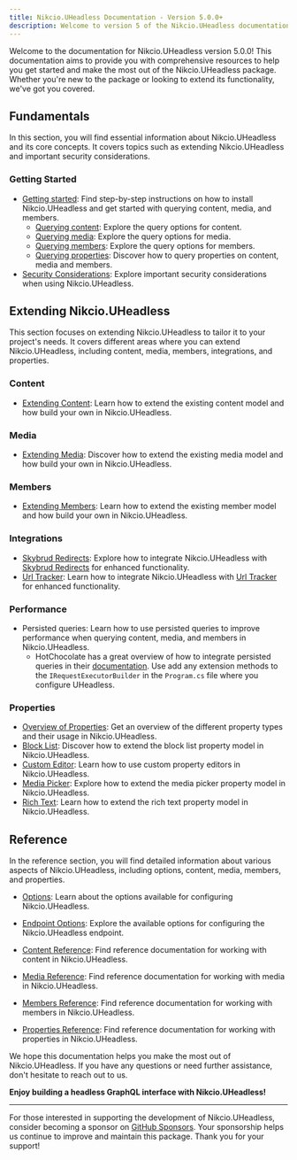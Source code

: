 ```yaml
---
title: Nikcio.UHeadless Documentation - Version 5.0.0+
description: Welcome to version 5 of the Nikcio.UHeadless documentation! This documentation aims to provide you with comprehensive resources to help you get started and make the most out of the Nikcio.UHeadless package.
---
```


Welcome to the documentation for Nikcio.UHeadless version 5.0.0! This documentation aims to provide you with comprehensive resources to help you get started and make the most out of the Nikcio.UHeadless package. Whether you're new to the package or looking to extend its functionality, we've got you covered.

## Fundamentals

In this section, you will find essential information about Nikcio.UHeadless and its core concepts. It covers topics such as extending Nikcio.UHeadless and important security considerations.

### Getting Started
- [Getting started](../fundamentals/getting-started): Find step-by-step instructions on how to install Nikcio.UHeadless and get started with querying content, media, and members.
  - [Querying content](../fundamentals/querying/content): Explore the query options for content.
  - [Querying media](../fundamentals/querying/media): Explore the query options for media.
  - [Querying members](../fundamentals/querying/members): Explore the query options for members.
  - [Querying properties](../fundamentals/querying/content): Discover how to query properties on content, media and members.
- [Security Considerations](../fundamentals/security): Explore important security considerations when using Nikcio.UHeadless.

## Extending Nikcio.UHeadless

This section focuses on extending Nikcio.UHeadless to tailor it to your project's needs. It covers different areas where you can extend Nikcio.UHeadless, including content, media, members, integrations, and properties.

### Content

- [Extending Content](../extending/content): Learn how to extend the existing content model and how build your own in Nikcio.UHeadless.

### Media

- [Extending Media](../extending/media): Discover how to extend the existing media model and how build your own in Nikcio.UHeadless.

### Members

- [Extending Members](../extending/member): Learn how to extend the existing member model and how build your own in Nikcio.UHeadless.

### Integrations

- [Skybrud Redirects](../extending/skybrud-redirects): Explore how to integrate Nikcio.UHeadless with [Skybrud Redirects](https://marketplace.umbraco.com/package/skybrud.umbraco.redirects) for enhanced functionality.
- [Url Tracker](../extending/url-tracker): Learn how to integrate Nikcio.UHeadless with [Url Tracker](https://marketplace.umbraco.com/package/urltracker) for enhanced functionality.

### Performance

- Persisted queries: Learn how to use persisted queries to improve performance when querying content, media, and members in Nikcio.UHeadless.
  - HotChocolate has a great overview of how to integrate persisted queries in their [documentation](https://chillicream.com/docs/hotchocolate/v13/performance/#persisted-queries). Use add any extension methods to the `IRequestExecutorBuilder` in the `Program.cs` file where you configure UHeadless.

### Properties

- [Overview of Properties](../extending/properties/overview): Get an overview of the different property types and their usage in Nikcio.UHeadless.
- [Block List](../extending/properties/block-list): Discover how to extend the block list property model in Nikcio.UHeadless.
- [Custom Editor](../extending/properties/custom-editor): Learn how to use custom property editors in Nikcio.UHeadless.
- [Media Picker](../extending/properties/media-picker): Explore how to extend the media picker property model in Nikcio.UHeadless.
- [Rich Text](../extending/properties/rich-text): Learn how to extend the rich text property model in Nikcio.UHeadless.

## Reference

In the reference section, you will find detailed information about various aspects of Nikcio.UHeadless, including options, content, media, members, and properties.

- [Options](../reference/options): Learn about the options available for configuring Nikcio.UHeadless.
- [Endpoint Options](../reference/endpoint-options): Explore the available options for configuring the Nikcio.UHeadless endpoint.

- [Content Reference](../reference/content): Find reference documentation for working with content in Nikcio.UHeadless.
- [Media Reference](../reference/media): Find reference documentation for working with media in Nikcio.UHeadless.
- [Members Reference](../reference/members): Find reference documentation for working with members in Nikcio.UHeadless.
- [Properties Reference](../reference/properties): Find reference documentation for working with properties in Nikcio.UHeadless.

We hope this documentation helps you make the most out of Nikcio.UHeadless. If you have any questions or need further assistance, don't hesitate to reach out to us.

**Enjoy building a headless GraphQL interface with Nikcio.UHeadless!**

---

For those interested in supporting the development of Nikcio.UHeadless, consider becoming a sponsor on [GitHub Sponsors](https://github.com/sponsors/nikcio/). Your sponsorship helps us continue to improve and maintain this package. Thank you for your support!